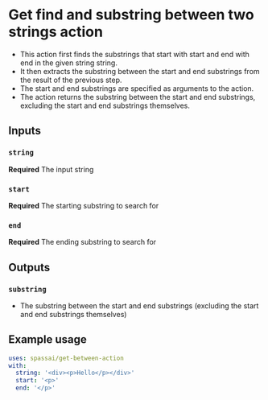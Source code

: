 # Get find and substring between two strings action

- This action first finds the substrings that start with start and end with end in the given string string.
- It then extracts the substring between the start and end substrings from the result of the previous step.
- The start and end substrings are specified as arguments to the action.
- The action returns the substring between the start and end substrings, excluding the start and end substrings themselves.

## Inputs

### `string`

**Required** The input string

### `start`

**Required** The starting substring to search for

### `end`

**Required** The ending substring to search for

## Outputs

### `substring`

- The substring between the start and end substrings (excluding the start and end substrings themselves)

## Example usage

```yaml
uses: spassai/get-between-action
with:
  string: '<div><p>Hello</p></div>'
  start: '<p>'
  end: '</p>'
```